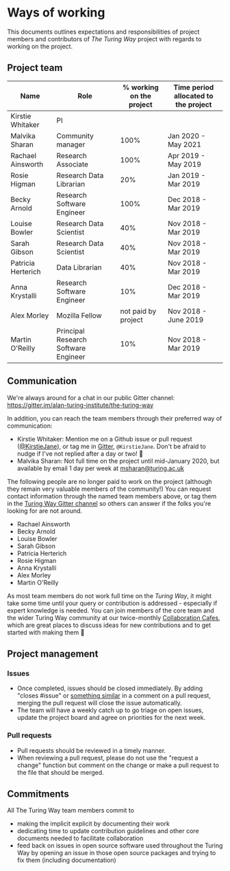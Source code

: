 # Ways of working

This documents outlines expectations and responsibilities of project members and contributors of _The Turing Way_ project with regards to working on the project.

## Project team

| Name | Role | % working on the project | Time period allocated to the project |
|---|---|---|---|
| Kirstie Whitaker | PI |   |   |
| Malvika Sharan | Community manager | 100% | Jan 2020 - May 2021 |
| Rachael Ainsworth | Research Associate | 100% | Apr 2019 - May 2019 |
| Rosie Higman | Research Data Librarian | 20% | Jan 2019 - Mar 2019 |
| Becky Arnold | Research Software Engineer | 100% | Dec 2018 - Mar 2019 |
| Louise Bowler | Research Data Scientist | 40% | Nov 2018 - Mar 2019 |
| Sarah Gibson | Research Data Scientist | 40% | Nov 2018 - Mar 2019 |
| Patricia Herterich | Data Librarian | 40% | Nov 2018 - Mar 2019 |
| Anna Krystalli | Research Software Engineer | 10% | Dec 2018 - Mar 2019 |
| Alex Morley | Mozilla Fellow | not paid by project |  Nov 2018 - June 2019  |
| Martin O'Reilly | Principal Research Software Engineer | 10% | Nov 2018 - Mar 2019 |

## Communication

We're always around for a chat in our public Gitter channel: https://gitter.im/alan-turing-institute/the-turing-way

In addition, you can reach the team members through their preferred way of communication:
- Kirstie Whitaker: Mention me on a Github issue or pull request ([@KirstieJane](https://github.com/KirstieJane)), or tag me in [Gitter](https://gitter.im/alan-turing-institute/the-turing-way), `@KirstieJane`.
  Don't be afraid to nudge if I've not replied after a day or two! :sparkling_heart:
- Malvika Sharan: Not full time on the project until mid-January 2020, but available by email 1 day per week at [msharan@turing.ac.uk](mailto:msharan@turing.ac.uk)

The following people are no longer paid to work on the project (although they remain very valuable members of the community!)
You can request contact information through the named team members above, or tag them in the [Turing Way Gitter channel](https://gitter.im/alan-turing-institute/the-turing-way) so others can answer if the folks you're looking for are not around.

- Rachael Ainsworth
- Becky Arnold
- Louise Bowler
- Sarah Gibson
- Patricia Herterich
- Rosie Higman
- Anna Krystalli
- Alex Morley
- Martin O'Reilly

As most team members do not work full time on the _Turing Way_, it might take some time until your query or contribution is addressed - especially if expert knowledge is needed.
You can join members of the core team and the wider Turing Way community at our twice-monthly [Collaboration Cafes](project_management/online-collaboration-cafe.md), which are great places to discuss ideas for new contributions and to get started with making them :rocket:

## Project management

### Issues
- Once completed, issues should be closed immediately. By adding "closes #issue" or [something similar](https://help.github.com/articles/closing-issues-using-keywords/) in a comment on a pull request, merging the pull request will close the issue automatically.
- The team will have a weekly catch up to go triage on open issues, update the project board and agree on priorities for the next week.

### Pull requests
- Pull requests should be reviewed in a timely manner.
- When reviewing a pull request, please do not use the "request a change" function but comment on the change or make a pull request to the file that should be merged.

## Commitments
All The Turing Way team members commit to
- making the implicit explicit by documenting their work
- dedicating time to update contribution guidelines and other core documents needed to facilitate collaboration
- feed back on issues in open source software used throughout the Turing Way by opening an issue in those open source packages and trying to fix them (including documentation)
